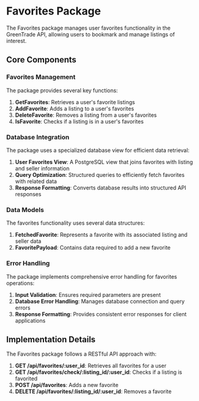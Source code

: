# Favorites Package

The Favorites package manages user favorites functionality in the GreenTrade API, allowing users to bookmark and manage listings of interest.

## Core Components

### Favorites Management

The package provides several key functions:

1. **GetFavorites**: Retrieves a user's favorite listings
2. **AddFavorite**: Adds a listing to a user's favorites
3. **DeleteFavorite**: Removes a listing from a user's favorites
4. **IsFavorite**: Checks if a listing is in a user's favorites

### Database Integration

The package uses a specialized database view for efficient data retrieval:

1. **User Favorites View**: A PostgreSQL view that joins favorites with listing and seller information
2. **Query Optimization**: Structured queries to efficiently fetch favorites with related data
3. **Response Formatting**: Converts database results into structured API responses

### Data Models

The favorites functionality uses several data structures:

1. **FetchedFavorite**: Represents a favorite with its associated listing and seller data
2. **FavoritePayload**: Contains data required to add a new favorite

### Error Handling

The package implements comprehensive error handling for favorites operations:

1. **Input Validation**: Ensures required parameters are present
2. **Database Error Handling**: Manages database connection and query errors
3. **Response Formatting**: Provides consistent error responses for client applications

## Implementation Details

The Favorites package follows a RESTful API approach with:

1. **GET /api/favorites/:user_id**: Retrieves all favorites for a user
2. **GET /api/favorites/check/:listing_id/:user_id**: Checks if a listing is favorited
3. **POST /api/favorites**: Adds a new favorite
4. **DELETE /api/favorites/:listing_id/:user_id**: Removes a favorite

